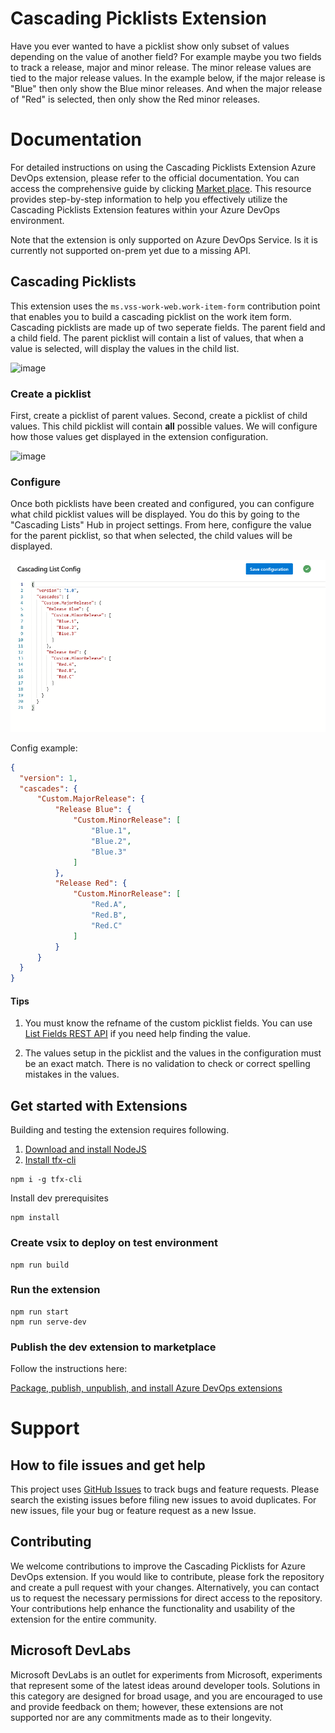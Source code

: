 # Cascading Picklists Extension

Have you ever wanted to have a picklist show only subset of values depending on the value of another field? For example maybe you two fields to track a release, major and minor release. The minor release values are tied to the major release values. In the example below, if the major release is "Blue" then only show the Blue minor releases. And when the major release of "Red" is selected, then only show the Red minor releases.


# Documentation 

For detailed instructions on using the Cascading Picklists Extension Azure DevOps extension, please refer to the official documentation. You can access the comprehensive guide by clicking [Market place](https://marketplace.visualstudio.com/items?itemName=ms-devlabs.cascading-picklists-extension). This resource provides step-by-step information to help you effectively utilize the Cascading Picklists Extension features within your Azure DevOps environment.


Note that the extension is only supported on Azure DevOps Service. Is it is currently not supported on-prem yet due to a missing API.

## Cascading Picklists

This extension uses the `ms.vss-work-web.work-item-form` contribution point that enables you to build a cascading picklist on the work item form. Cascading picklists are made up of two seperate fields. The parent field and a child field. The parent picklist will contain a list of values, that when a value is selected, will display the values in the child list.

![image](./images/picklist-demo.gif)

### Create a picklist

First, create a picklist of parent values. Second, create a picklist of child values. This child picklist will contain **all** possible values. We will configure how those values get displayed in the extension configuration.

![image](./images/picklist-child.png)

### Configure

Once both picklists have been created and configured, you can configure what child picklist values will be displayed. You do this by going to the "Cascading Lists" Hub in project settings. From here, configure the value for the parent picklist, so that when selected, the child values will be displayed.

![image](./images/settings-hub-1.png)

Config example:
```json
{
  "version": 1,
  "cascades": {
      "Custom.MajorRelease": {
          "Release Blue": {
              "Custom.MinorRelease": [
                  "Blue.1",
                  "Blue.2",
                  "Blue.3"
              ]
          },
          "Release Red": {
              "Custom.MinorRelease": [
                  "Red.A",
                  "Red.B",
                  "Red.C"
              ]
          }
      }
  }
}
```

#### Tips

1. You must know the refname of the custom picklist fields. You can use [List Fields REST API](https://docs.microsoft.com/en-us/rest/api/azure/devops/wit/fields/list?view=azure-devops-rest-5.0) if you need help finding the value.

2. The values setup in the picklist and the values in the configuration must be an exact match. There is no validation to check or correct spelling mistakes in the values.

## Get started with Extensions

Building and testing the extension requires following.

1.  [Download and install NodeJS](http://nodejs.org 'NodeJS Website')
2.  [Install tfx-cli](https://docs.microsoft.com/en-us/vsts/extend/publish/command-line?view=vsts)

```
npm i -g tfx-cli
```

Install dev prerequisites

```
npm install
```

### Create vsix to deploy on test environment

```
npm run build
```

### Run the extension 

```
npm run start
npm run serve-dev
```

### Publish the dev extension to marketplace

Follow the instructions here:

[Package, publish, unpublish, and install Azure DevOps extensions
](https://docs.microsoft.com/en-us/azure/devops/extend/publish/overview?view=azure-devops)

# Support

## How to file issues and get help

This project uses [GitHub Issues](https://github.com/microsoft/azure-devops-extension-cascading-picklist/issues) to track bugs and feature requests. Please search the existing issues before filing new issues to avoid duplicates. For new issues, file your bug or feature request as a new Issue. 


## Contributing

We welcome contributions to improve the Cascading Picklists for Azure DevOps extension. If you would like to contribute, please fork the repository and create a pull request with your changes. Alternatively, you can contact us to request the necessary permissions for direct access to the repository. Your contributions help enhance the functionality and usability of the extension for the entire community.


## Microsoft DevLabs
Microsoft DevLabs is an outlet for experiments from Microsoft, experiments that represent some of the latest ideas around developer tools. Solutions in this category are designed for broad usage, and you are encouraged to use and provide feedback on them; however, these extensions are not supported nor are any commitments made as to their longevity.


